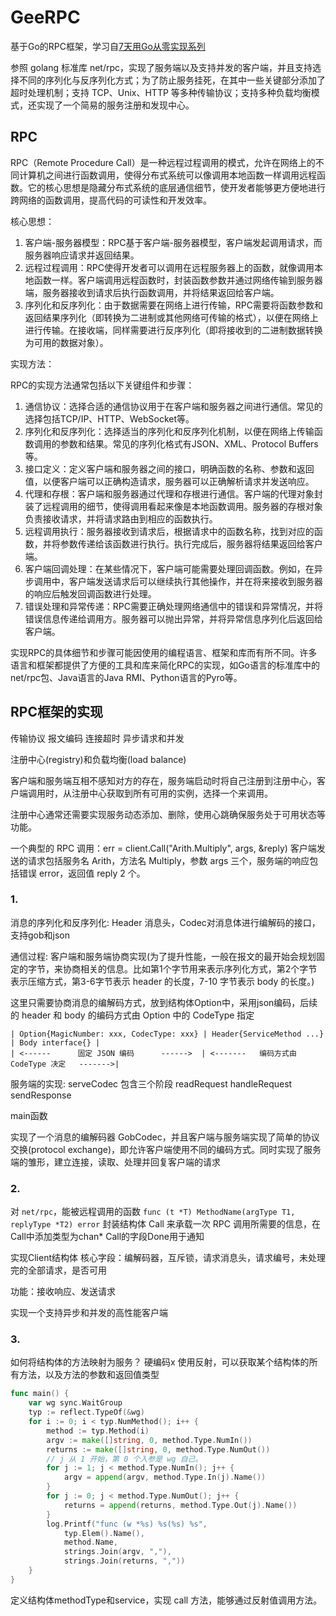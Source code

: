 # GeeRPC

基于Go的RPC框架，学习自[7天用Go从零实现系列](https://geektutu.com/post/geerpc.html)

参照 golang 标准库 net/rpc，实现了服务端以及支持并发的客户端，并且支持选择不同的序列化与反序列化方式；为了防止服务挂死，在其中一些关键部分添加了超时处理机制；支持 TCP、Unix、HTTP 等多种传输协议；支持多种负载均衡模式，还实现了一个简易的服务注册和发现中心。

## RPC
RPC（Remote Procedure Call）是一种远程过程调用的模式，允许在网络上的不同计算机之间进行函数调用，使得分布式系统可以像调用本地函数一样调用远程函数。它的核心思想是隐藏分布式系统的底层通信细节，使开发者能够更方便地进行跨网络的函数调用，提高代码的可读性和开发效率。

核心思想：

1. 客户端-服务器模型：RPC基于客户端-服务器模型，客户端发起调用请求，而服务器响应请求并返回结果。
2. 远程过程调用：RPC使得开发者可以调用在远程服务器上的函数，就像调用本地函数一样。客户端调用远程函数时，封装函数参数并通过网络传输到服务器端，服务器接收到请求后执行函数调用，并将结果返回给客户端。
3. 序列化和反序列化：由于数据需要在网络上进行传输，RPC需要将函数参数和返回结果序列化（即转换为二进制或其他网络可传输的格式），以便在网络上进行传输。在接收端，同样需要进行反序列化（即将接收到的二进制数据转换为可用的数据对象）。

实现方法：

RPC的实现方法通常包括以下关键组件和步骤：

1. 通信协议：选择合适的通信协议用于在客户端和服务器之间进行通信。常见的选择包括TCP/IP、HTTP、WebSocket等。
2. 序列化和反序列化：选择适当的序列化和反序列化机制，以便在网络上传输函数调用的参数和结果。常见的序列化格式有JSON、XML、Protocol Buffers等。
3. 接口定义：定义客户端和服务器之间的接口，明确函数的名称、参数和返回值，以便客户端可以正确构造请求，服务器可以正确解析请求并发送响应。
4. 代理和存根：客户端和服务器通过代理和存根进行通信。客户端的代理对象封装了远程调用的细节，使得调用看起来像是本地函数调用。服务器的存根对象负责接收请求，并将请求路由到相应的函数执行。
5. 远程调用执行：服务器接收到请求后，根据请求中的函数名称，找到对应的函数，并将参数传递给该函数进行执行。执行完成后，服务器将结果返回给客户端。
6. 客户端回调处理：在某些情况下，客户端可能需要处理回调函数。例如，在异步调用中，客户端发送请求后可以继续执行其他操作，并在将来接收到服务器的响应后触发回调函数进行处理。
7. 错误处理和异常传递：RPC需要正确处理网络通信中的错误和异常情况，并将错误信息传递给调用方。服务器可以抛出异常，并将异常信息序列化后返回给客户端。

实现RPC的具体细节和步骤可能因使用的编程语言、框架和库而有所不同。许多语言和框架都提供了方便的工具和库来简化RPC的实现，如Go语言的标准库中的net/rpc包、Java语言的Java RMI、Python语言的Pyro等。

## RPC框架的实现

传输协议 报文编码 连接超时 异步请求和并发

注册中心(registry)和负载均衡(load balance)

客户端和服务端互相不感知对方的存在，服务端启动时将自己注册到注册中心，客户端调用时，从注册中心获取到所有可用的实例，选择一个来调用。

注册中心通常还需要实现服务动态添加、删除，使用心跳确保服务处于可用状态等功能。

一个典型的 RPC 调用：err = client.Call("Arith.Multiply", args, &reply)
客户端发送的请求包括服务名 Arith，方法名 Multiply，参数 args 三个，服务端的响应包括错误 error，返回值 reply 2 个。

### 1.

消息的序列化和反序列化: Header 消息头，Codec对消息体进行编解码的接口，支持gob和json

通信过程: 客户端和服务端协商实现(为了提升性能，一般在报文的最开始会规划固定的字节，来协商相关的信息。比如第1个字节用来表示序列化方式，第2个字节表示压缩方式，第3-6字节表示 header 的长度，7-10 字节表示 body 的长度。)

这里只需要协商消息的编解码方式，放到结构体Option中，采用json编码，后续的 header 和 body 的编码方式由 Option 中的 CodeType 指定

```
| Option{MagicNumber: xxx, CodecType: xxx} | Header{ServiceMethod ...} | Body interface{} |
| <------      固定 JSON 编码      ------>  | <-------   编码方式由 CodeType 决定   ------->|
```


服务端的实现: serveCodec 包含三个阶段 readRequest handleRequest sendResponse

main函数

实现了一个消息的编解码器 GobCodec，并且客户端与服务端实现了简单的协议交换(protocol exchange)，即允许客户端使用不同的编码方式。同时实现了服务端的雏形，建立连接，读取、处理并回复客户端的请求

### 2.

对 `net/rpc`，能被远程调用的函数 `func (t *T) MethodName(argType T1, replyType *T2) error` 封装结构体 Call 来承载一次 RPC 调用所需要的信息，在Call中添加类型为chan* Call的字段Done用于通知

实现Client结构体 核心字段：编解码器，互斥锁，请求消息头，请求编号，未处理完的全部请求，是否可用

功能：接收响应、发送请求

实现一个支持异步和并发的高性能客户端

### 3.

如何将结构体的方法映射为服务？ 硬编码x 使用反射，可以获取某个结构体的所有方法，以及方法的参数和返回值类型

```go
func main() {
	var wg sync.WaitGroup
	typ := reflect.TypeOf(&wg)
	for i := 0; i < typ.NumMethod(); i++ {
		method := typ.Method(i)
		argv := make([]string, 0, method.Type.NumIn())
		returns := make([]string, 0, method.Type.NumOut())
		// j 从 1 开始，第 0 个入参是 wg 自己。
		for j := 1; j < method.Type.NumIn(); j++ {
			argv = append(argv, method.Type.In(j).Name())
		}
		for j := 0; j < method.Type.NumOut(); j++ {
			returns = append(returns, method.Type.Out(j).Name())
		}
		log.Printf("func (w *%s) %s(%s) %s",
			typ.Elem().Name(),
			method.Name,
			strings.Join(argv, ","),
			strings.Join(returns, ","))
    }
}
```

定义结构体methodType和service，实现 call 方法，能够通过反射值调用方法。


